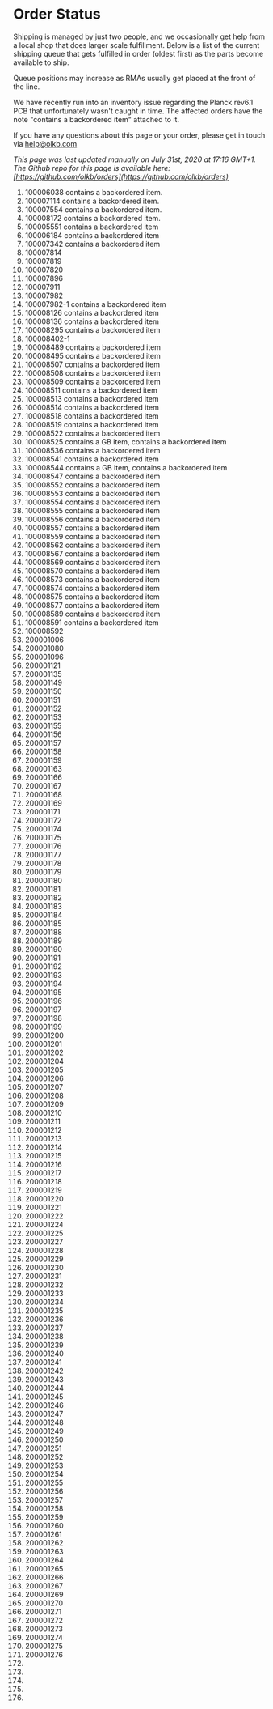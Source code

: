 # Order Status

Shipping is managed by just two people, and we occasionally get help from a local shop that does larger scale fulfillment. Below is a list of the current shipping queue that gets fulfilled in order (oldest first) as the parts become available to ship.

Queue positions may increase as RMAs usually get placed at the front of the line.

We have recently run into an inventory issue regarding the Planck rev6.1 PCB that unfortunately wasn't caught in time. The affected orders have the note "contains a backordered item" attached to it.

If you have any questions about this page or your order, please get in touch via help@olkb.com

*This page was last updated manually on July 31st, 2020 at 17:16 GMT+1. The Github repo for this page is available here: [https://github.com/olkb/orders](https://github.com/olkb/orders)*

 1. 100006038 contains a backordered item.
 2. 100007114 contains a backordered item.
 3. 100007554 contains a backordered item.
 4. 100008172 contains a backordered item.
 5. 100005551 contains a backordered item
 6. 100006184 contains a backordered item
 7. 100007342 contains a backordered item
 8. 100007814
 9. 100007819
 10. 100007820
 11. 100007896
 12. 100007911
 13. 100007982
 14. 100007982-1 contains a backordered item
 15. 100008126 contains a backordered item
 16. 100008136 contains a backordered item
 17. 100008295 contains a backordered item
 18. 100008402-1
 19. 100008489 contains a backordered item
 20. 100008495 contains a backordered item
 21. 100008507 contains a backordered item
 22. 100008508 contains a backordered item
 23. 100008509 contains a backordered item
 24. 100008511 contains a backordered item
 25. 100008513 contains a backordered item
 26. 100008514 contains a backordered item
 27. 100008518 contains a backordered item
 28. 100008519 contains a backordered item
 29. 100008522 contains a backordered item
 30. 100008525 contains a GB item, contains a backordered item
 31. 100008536 contains a backordered item
 32. 100008541 contains a backordered item
 33. 100008544 contains a GB item, contains a backordered item
 34. 100008547 contains a backordered item
 35. 100008552 contains a backordered item
 36. 100008553 contains a backordered item
 37. 100008554 contains a backordered item
 38. 100008555 contains a backordered item
 39. 100008556 contains a backordered item
 40. 100008557 contains a backordered item
 41. 100008559 contains a backordered item
 42. 100008562 contains a backordered item
 43. 100008567 contains a backordered item
 44. 100008569 contains a backordered item
 45. 100008570 contains a backordered item
 46. 100008573 contains a backordered item
 47. 100008574 contains a backordered item
 48. 100008575 contains a backordered item
 49. 100008577 contains a backordered item
 50. 100008589 contains a backordered item
 51. 100008591 contains a backordered item
 52. 100008592
 53. 200001006
 54. 200001080
 55. 200001096
 56. 200001121
 57. 200001135
 58. 200001149
 59. 200001150
 60. 200001151
 61. 200001152
 62. 200001153
 63. 200001155
 64. 200001156
 65. 200001157
 66. 200001158
 67. 200001159
 68. 200001163
 69. 200001166
 70. 200001167
 71. 200001168
 72. 200001169
 73. 200001171
 74. 200001172
 75. 200001174
 76. 200001175
 77. 200001176
 78. 200001177
 79. 200001178
 80. 200001179
 81. 200001180
 82. 200001181
 83. 200001182
 84. 200001183
 85. 200001184
 86. 200001185
 87. 200001188
 88. 200001189
 89. 200001190
 90. 200001191
 91. 200001192
 92. 200001193
 93. 200001194
 94. 200001195
 95. 200001196
 96. 200001197
 97. 200001198
 98. 200001199
 99. 200001200
 100. 200001201
 101. 200001202
 102. 200001204
 103. 200001205
 104. 200001206
 105. 200001207
 106. 200001208
 107. 200001209
 108. 200001210
 109. 200001211
 110. 200001212
 111. 200001213
 112. 200001214
 113. 200001215
 114. 200001216
 115. 200001217
 116. 200001218
 117. 200001219
 118. 200001220
 119. 200001221
 120. 200001222
 121. 200001224
 122. 200001225
 123. 200001227
 124. 200001228
 125. 200001229
 126. 200001230
 127. 200001231
 128. 200001232
 129. 200001233
 130. 200001234
 131. 200001235
 132. 200001236
 133. 200001237
 134. 200001238
 135. 200001239
 136. 200001240
 137. 200001241
 138. 200001242
 139. 200001243
 140. 200001244
 141. 200001245
 142. 200001246
 143. 200001247
 144. 200001248
 145. 200001249
 146. 200001250
 147. 200001251
 148. 200001252
 149. 200001253
 150. 200001254
 151. 200001255
 152. 200001256
 153. 200001257
 154. 200001258
 155. 200001259
 156. 200001260
 157. 200001261
 158. 200001262
 159. 200001263
 160. 200001264
 161. 200001265
 162. 200001266
 163. 200001267
 164. 200001269
 165. 200001270
 166. 200001271
 167. 200001272
 168. 200001273
 169. 200001274
 170. 200001275
 171. 200001276
 172. 
 173. 
 174. 
 175. 
 176. 
